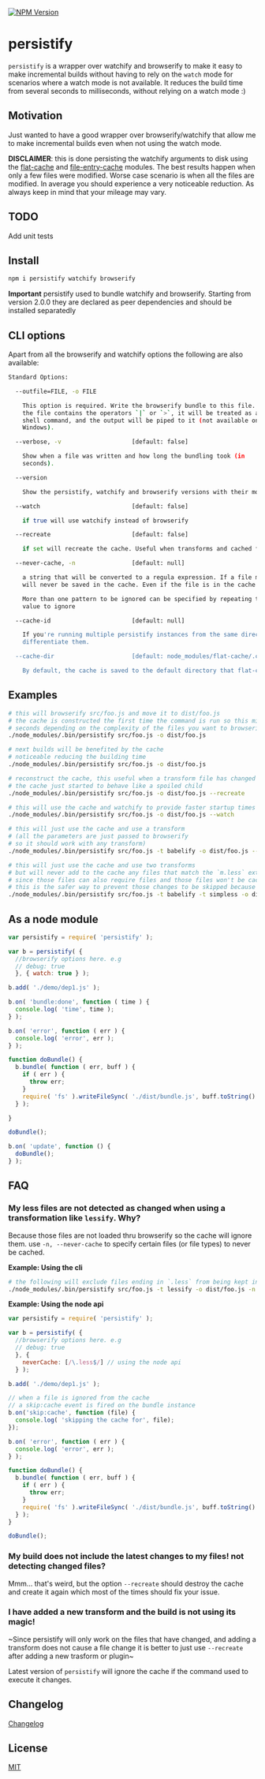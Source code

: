 [![NPM Version](http://img.shields.io/npm/v/persistify.svg?style=flat)](https://npmjs.org/package/persistify)

# persistify
`persistify` is a wrapper over watchify and browserify to make it easy to make incremental builds without having to rely on the `watch` mode for scenarios where a watch mode is not available. It reduces the build time from several seconds to milliseconds, without relying on a watch mode :)

## Motivation
Just wanted to have a good wrapper over browserify/watchify that allow me to make incremental builds even when not using the watch mode.

**DISCLAIMER**: this is done persisting the watchify arguments to disk using the [flat-cache](https://npmjs.org/package/flat-cache) and [file-entry-cache](https://npmjs.org/package/file-entry-cache) modules. The best results happen when only a few files were modified. Worse case scenario is when all the files are modified. In average you should experience a very noticeable reduction. As always keep in mind that your mileage may vary.

## TODO

Add unit tests

## Install

```bash
npm i persistify watchify browserify
```

**Important** persistify used to bundle watchify and browserify. Starting from version 2.0.0 they are declared as peer dependencies and should be installed separatedly

## CLI options

Apart from all the browserify and watchify options the following are also available:

```bash
Standard Options:

  --outfile=FILE, -o FILE

    This option is required. Write the browserify bundle to this file. If
    the file contains the operators `|` or `>`, it will be treated as a
    shell command, and the output will be piped to it (not available on
    Windows).

  --verbose, -v                    [default: false]

    Show when a file was written and how long the bundling took (in
    seconds).

  --version

    Show the persistify, watchify and browserify versions with their module paths.

  --watch                          [default: false]

    if true will use watchify instead of browserify

  --recreate                       [default: false]

    if set will recreate the cache. Useful when transforms and cached files refuse to cooperate

  --never-cache, -n                [default: null]

    a string that will be converted to a regula expression. If a file matches the returned regExp
    will never be saved in the cache. Even if the file is in the cache already it will be ignored.

    More than one pattern to be ignored can be specified by repeating this option with other regex
    value to ignore

  --cache-id                       [default: null]

    If you're running multiple persistify instances from the same directory, use this to
    differentiate them.

  --cache-dir                      [default: node_modules/flat-cache/.cache]

    By default, the cache is saved to the default directory that flat-cache sets. This sets a custom directory for the cache files.

```

## Examples

```bash
# this will browserify src/foo.js and move it to dist/foo.js
# the cache is constructed the first time the command is run so this might take a few
# seconds depending on the complexity of the files you want to browserify
./node_modules/.bin/persistify src/foo.js -o dist/foo.js

# next builds will be benefited by the cache
# noticeable reducing the building time
./node_modules/.bin/persistify src/foo.js -o dist/foo.js

# reconstruct the cache, this useful when a transform file has changed or
# the cache just started to behave like a spoiled child
./node_modules/.bin/persistify src/foo.js -o dist/foo.js --recreate

# this will use the cache and watchify to provide faster startup times on watch mode
./node_modules/.bin/persistify src/foo.js -o dist/foo.js --watch

# this will just use the cache and use a transform
# (all the parameters are just passed to browserify
# so it should work with any transform)
./node_modules/.bin/persistify src/foo.js -t babelify -o dist/foo.js --watch

# this will just use the cache and use two transforms
# but will never add to the cache any files that match the `m.less` extension
# since those files can also require files and those files won't be cached
# this is the safer way to prevent those changes to be skipped because of the cache
./node_modules/.bin/persistify src/foo.js -t babelify -t simpless -o dist/foo.js -n '\.less$'
```

## As a node module

```javascript
var persistify = require( 'persistify' );

var b = persistify( {
  //browserify options here. e.g
  // debug: true
  }, { watch: true } );

b.add( './demo/dep1.js' );

b.on( 'bundle:done', function ( time ) {
  console.log( 'time', time );
} );

b.on( 'error', function ( err ) {
  console.log( 'error', err );
} );

function doBundle() {
  b.bundle( function ( err, buff ) {
    if ( err ) {
      throw err;
    }
    require( 'fs' ).writeFileSync( './dist/bundle.js', buff.toString() );
  } );

}

doBundle();

b.on( 'update', function () {
  doBundle();
} );

```

## FAQ

### My less files are not detected as changed when using a transformation like `lessify`. Why?

Because those files are not loaded thru browserify so the cache will ignore them. use `-n, --never-cache` to specify certain files (or file types) to never be cached.

**Example: Using the cli**

```bash
# the following will exclude files ending in `.less` from being kept in the cache
./node_modules/.bin/persistify src/foo.js -t lessify -o dist/foo.js -n '\.less$'
```

**Example: Using the node api**
```javascript
var persistify = require( 'persistify' );

var b = persistify( {
  //browserify options here. e.g
  // debug: true
  }, {
    neverCache: [/\.less$/] // using the node api
  } );

b.add( './demo/dep1.js' );

// when a file is ignored from the cache
// a skip:cache event is fired on the bundle instance
b.on('skip:cache', function (file) {
  console.log( 'skipping the cache for', file);
});

b.on( 'error', function ( err ) {
  console.log( 'error', err );
} );

function doBundle() {
  b.bundle( function ( err, buff ) {
    if ( err ) {
      throw err;
    }
    require( 'fs' ).writeFileSync( './dist/bundle.js', buff.toString() );
  } );
}

doBundle();
```

### My build does not include the latest changes to my files! not detecting changed files?

Mmm... that's weird, but the option `--recreate` should destroy the cache and create it again which most of the times should fix your issue.

### I have added a new transform and the build is not using its magic!

~Since persistify will only work on the files that have changed, and adding a transform
does not cause a file change it is better to just use `--recreate` after adding a new trasform or plugin~

Latest version of `persistify` will ignore the cache if the command used to execute it changes.

## Changelog

[Changelog](./changelog.md)

## License

[MIT](./LICENSE)
